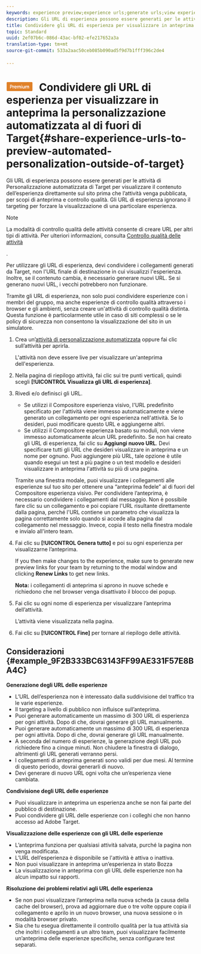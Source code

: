 ```yaml
---
keywords: experience preview;experience urls;generate urls;view experience urls
description: Gli URL di esperienza possono essere generati per le attività di Personalizzazione automatizzata di Target per visualizzare il contenuto dell’esperienza direttamente sul sito prima che l’attività venga pubblicata, per scopi di anteprima e controllo qualità. Gli URL di esperienza ignorano il targeting per forzare la visualizzazione di una particolare esperienza.
title: Condividere gli URL di esperienza per visualizzare in anteprima la personalizzazione automatizzata al di fuori di Target
topic: Standard
uuid: 2ef07b6c-086d-43ac-bf02-efe217652a3a
translation-type: tm+mt
source-git-commit: 533a2aac50ceb085b090ad5f9d7b1fff396c2de4

---
```



# ![PREMIUM](/help/assets/premium.png) Condividere gli URL di esperienza per visualizzare in anteprima la personalizzazione automatizzata al di fuori di Target{#share-experience-urls-to-preview-automated-personalization-outside-of-target}

Gli URL di esperienza possono essere generati per le attività di Personalizzazione automatizzata di Target per visualizzare il contenuto dell’esperienza direttamente sul sito prima che l’attività venga pubblicata, per scopi di anteprima e controllo qualità. Gli URL di esperienza ignorano il targeting per forzare la visualizzazione di una particolare esperienza.

>[!NOTE]
>
>La modalità di controllo qualità delle attività consente di creare URL per altri tipi di attività. Per ulteriori informazioni, consulta [Controllo qualità delle attività](../../c-activities/c-activity-qa/activity-qa.md#concept_9329EF33DE7D41CA9815C8115DBC4E40)

.

Per utilizzare gli URL di esperienza, devi condividere i collegamenti generati da Target, non l&#39;URL finale di destinazione in cui visualizzi l&#39;esperienza. Inoltre, se il contenuto cambia, è necessario generare nuovi URL. Se si generano nuovi URL, i vecchi potrebbero non funzionare.

Tramite gli URL di esperienza, non solo puoi condividere esperienze con i membri del gruppo, ma anche esperienze di controllo qualità attraverso i browser e gli ambienti, senza creare un&#39;attività di controllo qualità distinta. Questa funzione è particolarmente utile in caso di siti complessi o se le policy di sicurezza non consentono la visualizzazione del sito in un simulatore.

1. Crea un’[attività di personalizzazione automatizzata](../../c-activities/t-automated-personalization/create-ap-activity.md#task_8AAF837796D74CF893CA2F88BA1491C9) oppure fai clic sull’attività per aprirla.

   L&#39;attività non deve essere live per visualizzare un&#39;anteprima dell&#39;esperienza.
1. Nella pagina di riepilogo attività, fai clic sui tre punti verticali, quindi scegli **[!UICONTROL Visualizza gli URL di esperienza]**.
1. Rivedi e/o definisci gli URL.

   * Se utilizzi il Compositore esperienza visivo, l&#39;URL predefinito specificato per l&#39;attività viene immesso automaticamente e viene generato un collegamento per ogni esperienza nell&#39;attività. Se lo desideri, puoi modificare questo URL e aggiungerne altri.
   * Se utilizzi il Compositore esperienza basato su moduli, non viene immesso automaticamente alcun URL predefinito. Se non hai creato gli URL di esperienza, fai clic su **Aggiungi nuovo URL**. Devi specificare tutti gli URL che desideri visualizzare in anteprima e un nome per ognuno.
   Puoi aggiungere più URL, tale opzione è utile quando esegui un test a più pagine o un test modello e desideri visualizzare in anteprima l&#39;attività su più di una pagina.

   Tramite una finestra modale, puoi visualizzare i collegamenti alle esperienze sul tuo sito per ottenere una “anteprima fedele” al di fuori del Compositore esperienza visivo. Per condividere l’anteprima, è necessario condividere i collegamenti dal messaggio. Non è possibile fare clic su un collegamento e poi copiare l&#39;URL risultante direttamente dalla pagina, perché l&#39;URL contiene un parametro che visualizza la pagina correttamente solo quando si accede alla pagina dal collegamento nel messaggio. Invece, copia il testo nella finestra modale e invialo all&#39;intero team.
1. Fai clic su **[!UICONTROL Genera tutto]** e poi su ogni esperienza per visualizzarne l’anteprima.

   If you then make changes to the experience, make sure to generate new preview links for your team by returning to the modal window and clicking **Renew Links** to get new links.

   **Nota:** i collegamenti di anteprima si aprono in nuove schede e richiedono che nel browser venga disattivato il blocco dei popup.

1. Fai clic su ogni nome di esperienza per visualizzare l’anteprima dell’attività.

   L’attività viene visualizzata nella pagina.
1. Fai clic su **[!UICONTROL Fine]** per tornare al riepilogo delle attività.

## Considerazioni {#example_9F2B333BC63143FF99AE331F57E8BA4C}

**Generazione degli URL delle esperienze**

* L’URL dell’esperienza non è interessato dalla suddivisione del traffico tra le varie esperienze.
* Il targeting a livello di pubblico non influisce sull’anteprima.
* Puoi generare automaticamente un massimo di 300 URL di esperienza per ogni attività. Dopo di che, dovrai generare gli URL manualmente.
* Puoi generare automaticamente un massimo di 300 URL di esperienza per ogni attività. Dopo di che, dovrai generare gli URL manualmente.
* A seconda del numero di esperienze, la generazione degli URL può richiedere fino a cinque minuti. Non chiudere la finestra di dialogo, altrimenti gli URL generati verranno persi.
* I collegamenti di anteprima generati sono validi per due mesi. Al termine di questo periodo, dovrai generarli di nuovo.
* Devi generare di nuovo URL ogni volta che un’esperienza viene cambiata.

**Condivisione degli URL delle esperienze**

* Puoi visualizzare in anteprima un esperienza anche se non fai parte del pubblico di destinazione.
* Puoi condividere gli URL delle esperienze con i colleghi che non hanno accesso ad Adobe Target.

**Visualizzazione delle esperienze con gli URL delle esperienze**

* L’anteprima funziona per qualsiasi attività salvata, purché la pagina non venga modificata.
* L’URL dell’esperienza è disponibile se l&#39;attività è attiva o inattiva.
* Non puoi visualizzare in anteprima un’esperienza in stato Bozza
* La visualizzazione in anteprima con gli URL delle esperienze non ha alcun impatto sui rapporti.

**Risoluzione dei problemi relativi agli URL delle esperienza**

* Se non puoi visualizzare l’anteprima nella nuova scheda (a causa della cache del browser), prova ad aggiornare due o tre volte oppure copia il collegamento e aprilo in un nuovo browser, una nuova sessione o in modalità browser privato.
* Sia che tu esegua direttamente il controllo qualità per la tua attività sia che inoltri i collegamenti a un altro team, puoi visualizzare facilmente un’anteprima delle esperienze specifiche, senza configurare test separati.

